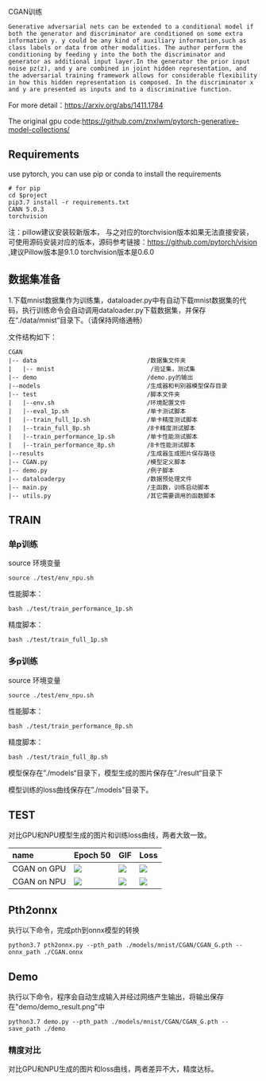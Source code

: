 CGAN训练

```
Generative adversarial nets can be extended to a conditional model if both the generator and discriminator are conditioned on some extra information y. y could be any kind of auxiliary information,such as class labels or data from other modalities. The author perform the conditioning by feeding y into the both the discriminator and generator as additional input layer.In the generator the prior input noise pz(z), and y are combined in joint hidden representation, and the adversarial training framework allows for considerable flexibility in how this hidden representation is composed. In the discriminator x and y are presented as inputs and to a discriminative function.
```

For more detail：https://arxiv.org/abs/1411.1784

The original gpu code:https://github.com/znxlwm/pytorch-generative-model-collections/

## Requirements

use pytorch, you can use pip or conda to install the requirements

```
# for pip
cd $project
pip3.7 install -r requirements.txt
CANN 5.0.3
torchvision
```
注：pillow建议安装较新版本， 与之对应的torchvision版本如果无法直接安装，可使用源码安装对应的版本，源码参考链接：https://github.com/pytorch/vision ,建议Pillow版本是9.1.0 torchvision版本是0.6.0


## 数据集准备

1.下载mnist数据集作为训练集，dataloader.py中有自动下载mnist数据集的代码，执行训练命令会自动调用dataloader.py下载数据集，并保存在“./data/mnist“目录下。（请保持网络通畅）

文件结构如下：


```
CGAN
|-- data                               /数据集文件夹
|   |-- mnist                           /验证集，测试集
|-- demo                               /demo.py的输出
|--models                              /生成器和判别器模型保存目录
|-- test                               /脚本文件夹
|   |--env.sh                          /环境配置文件
|   |--eval_1p.sh                      /单卡测试脚本
|   |--train_full_1p.sh                /单卡精度测试脚本
|   |--train_full_8p.sh                /8卡精度测试脚本
|   |--train_performance_1p.sh         /单卡性能测试脚本
|   |--train_performance_8p.sh         /8卡性能测试脚本
|--results                             /生成器生成图片保存路径
|-- CGAN.py                            /模型定义脚本
|-- demo.py                            /例子脚本
|-- dataloaderpy                       /数据预处理文件
|-- main.py                            /主函数，训练启动脚本
|-- utils.py                           /其它需要调用的函数脚本
```



## TRAIN

### 单p训练

source 环境变量

```
source ./test/env_npu.sh
```

性能脚本：

```
bash ./test/train_performance_1p.sh
```

精度脚本：

```
bash ./test/train_full_1p.sh
```



### 多p训练

source 环境变量

```
source ./test/env_npu.sh
```

性能脚本：

```
bash ./test/train_performance_8p.sh
```

精度脚本：

```
bash ./test/train_full_8p.sh
```

模型保存在”./models“目录下，模型生成的图片保存在”./result“目录下

模型训练的loss曲线保存在”./models"目录下。

## TEST

对比GPU和NPU模型生成的图片和训练loss曲线，两者大致一致。

| name        | Epoch 50                                            | GIF                                                          | Loss                                            |
| :---------- | --------------------------------------------------- | ------------------------------------------------------------ | ----------------------------------------------- |
| CGAN on GPU | ![](README.assets/CGAN_epoch050-16371345386081.png) | ![](README.assets/CGAN_generate_animation-16371345738152.gif) | ![](README.assets/CGAN_loss-16371346002224.png) |
| CGAN on NPU | ![](README.assets/CGAN_epoch050-16371346136555.png) | ![](README.assets/CGAN_generate_animation-16371346226546.gif) | ![](README.assets/CGAN_loss-16371346305157.png) |

## Pth2onnx

执行以下命令，完成pth到onnx模型的转换

```
python3.7 pth2onnx.py --pth_path ./models/mnist/CGAN/CGAN_G.pth --onnx_path ./CGAN.onnx
```

## Demo

执行以下命令，程序会自动生成输入并经过网络产生输出，将输出保存在"demo/demo_result.png"中
```
python3.7 demo.py --pth_path ./models/mnist/CGAN/CGAN_G.pth --save_path ./demo
```

### 精度对比

对比GPU和NPU生成的图片和loss曲线，两者差异不大，精度达标。

